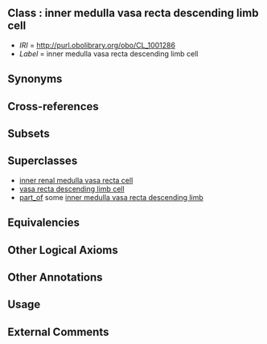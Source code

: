 
## Class : inner medulla vasa recta descending limb cell

 * *IRI* = http://purl.obolibrary.org/obo/CL_1001286
 * *Label* = inner medulla vasa recta descending limb cell

## Synonyms


## Cross-references


## Subsets


## Superclasses

 * [inner renal medulla vasa recta cell](../../CL/26/CL_1001126.md)
 * [vasa recta descending limb cell](../../CL/85/CL_1001285.md)
 * [part_of](../../BFO/50/BFO_0000050.md) some [inner medulla vasa recta descending limb](../../UBERON/89/UBERON_0009089.md)

## Equivalencies


## Other Logical Axioms


## Other Annotations


## Usage


## External Comments

